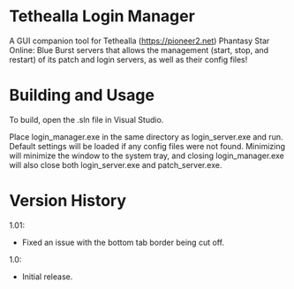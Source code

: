 # Tethealla Login Manager
A GUI companion tool for Tethealla (https://pioneer2.net) Phantasy Star Online: Blue Burst servers that allows the management (start, stop, and restart) of its patch and login servers, as well as their config files!

# Building and Usage
To build, open the .sln file in Visual Studio.

Place login_manager.exe in the same directory as login_server.exe and run. Default settings will be loaded if any config files were not found. Minimizing will minimize the window to the system tray, and closing login_manager.exe will also close both login_server.exe and patch_server.exe.

# Version History
1.01:
- Fixed an issue with the bottom tab border being cut off.

1.0:
- Initial release.